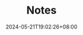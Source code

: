 ---
title: "Notes"
summary: "Links to backend-related articles"
description: ""
date: 2024-05-21T19:02:26+08:00
externalUrl: "/note/"

cascade:
  showEdit: true
  showSummary: true
  hideFeatureImage: false
draft: false
---